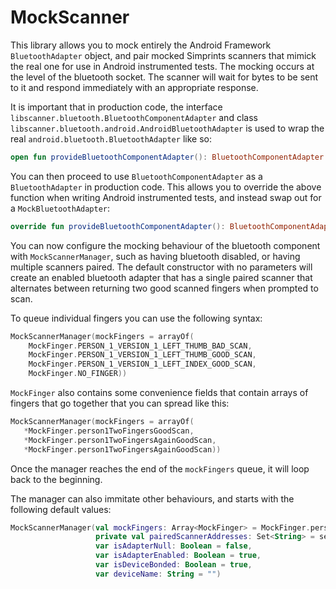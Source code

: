 # MockScanner

This library allows you to mock entirely the Android Framework `BluetoothAdapter` object, and pair mocked Simprints scanners that mimick the real one for use in Android instrumented tests. The mocking occurs at the level of the bluetooth socket. The scanner will wait for bytes to be sent to it and respond immediately with an appropriate response.

It is important that in production code, the interface `libscanner.bluetooth.BluetoothComponentAdapter` and class `libscanner.bluetooth.android.AndroidBluetoothAdapter` is used to wrap the real `android.bluetooth.BluetoothAdapter` like so:
```kotlin
open fun provideBluetoothComponentAdapter(): BluetoothComponentAdapter = AndroidBluetoothAdapter(BluetoothAdapter.getDefaultAdapter())
```
You can then proceed to use `BluetoothComponentAdapter` as a `BluetoothAdapter` in production code. This allows you to override the above function when writing Android instrumented tests, and instead swap out for a `MockBluetoothAdapter`:
```kotlin
override fun provideBluetoothComponentAdapter(): BluetoothComponentAdapter = MockBluetoothAdapter(MockScannerManager())
```

You can now configure the mocking behaviour of the bluetooth component with `MockScannerManager`, such as having bluetooth disabled, or having multiple scanners paired. The default constructor with no parameters will create an enabled bluetooth adapter that has a single paired scanner that alternates between returning two good scanned fingers when prompted to scan.

To queue individual fingers you can use the following syntax:
```kotlin
MockScannerManager(mockFingers = arrayOf(
    MockFinger.PERSON_1_VERSION_1_LEFT_THUMB_BAD_SCAN,
    MockFinger.PERSON_1_VERSION_1_LEFT_THUMB_GOOD_SCAN,
    MockFinger.PERSON_1_VERSION_1_LEFT_INDEX_GOOD_SCAN,
    MockFinger.NO_FINGER))
```
`MockFinger` also contains some convenience fields that contain arrays of fingers that go together that you can spread like this:
```kotlin
MockScannerManager(mockFingers = arrayOf(
   *MockFinger.person1TwoFingersGoodScan,
   *MockFinger.person1TwoFingersAgainGoodScan,
   *MockFinger.person1TwoFingersAgainGoodScan))
```
Once the manager reaches the end of the `mockFingers` queue, it will loop back to the beginning.

The manager can also immitate other behaviours, and starts with the following default values:
```kotlin
MockScannerManager(val mockFingers: Array<MockFinger> = MockFinger.person1TwoFingersGoodScan,
                   private val pairedScannerAddresses: Set<String> = setOf(DEFAULT_MAC_ADDRESS),
                   var isAdapterNull: Boolean = false,
                   var isAdapterEnabled: Boolean = true,
                   var isDeviceBonded: Boolean = true,
                   var deviceName: String = "")
```

